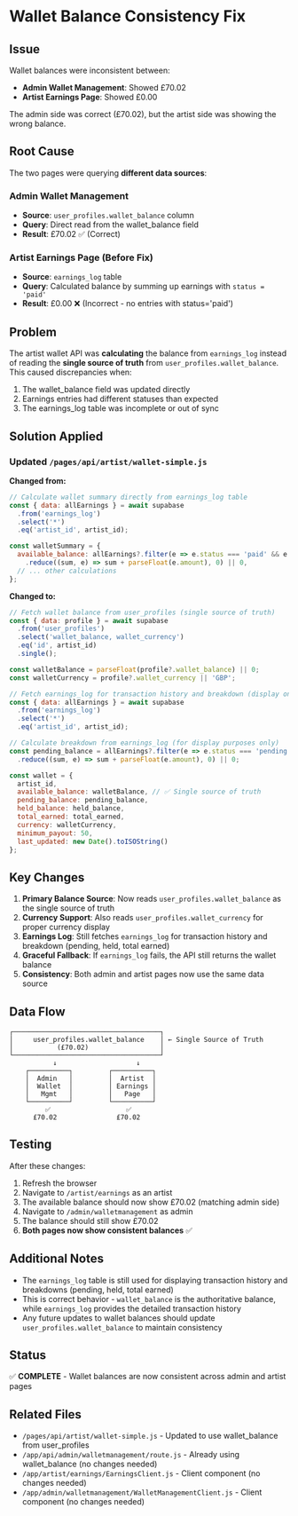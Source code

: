 # Wallet Balance Consistency Fix

## Issue
Wallet balances were inconsistent between:
- **Admin Wallet Management**: Showed £70.02
- **Artist Earnings Page**: Showed £0.00

The admin side was correct (£70.02), but the artist side was showing the wrong balance.

## Root Cause
The two pages were querying **different data sources**:

### Admin Wallet Management
- **Source**: `user_profiles.wallet_balance` column
- **Query**: Direct read from the wallet_balance field
- **Result**: £70.02 ✅ (Correct)

### Artist Earnings Page (Before Fix)
- **Source**: `earnings_log` table
- **Query**: Calculated balance by summing up earnings with `status = 'paid'`
- **Result**: £0.00 ❌ (Incorrect - no entries with status='paid')

## Problem
The artist wallet API was **calculating** the balance from `earnings_log` instead of reading the **single source of truth** from `user_profiles.wallet_balance`. This caused discrepancies when:
1. The wallet_balance field was updated directly
2. Earnings entries had different statuses than expected
3. The earnings_log table was incomplete or out of sync

## Solution Applied

### Updated `/pages/api/artist/wallet-simple.js`

**Changed from:**
```javascript
// Calculate wallet summary directly from earnings_log table
const { data: allEarnings } = await supabase
  .from('earnings_log')
  .select('*')
  .eq('artist_id', artist_id);

const walletSummary = {
  available_balance: allEarnings?.filter(e => e.status === 'paid' && e.amount > 0)
    .reduce((sum, e) => sum + parseFloat(e.amount), 0) || 0,
  // ... other calculations
};
```

**Changed to:**
```javascript
// Fetch wallet balance from user_profiles (single source of truth)
const { data: profile } = await supabase
  .from('user_profiles')
  .select('wallet_balance, wallet_currency')
  .eq('id', artist_id)
  .single();

const walletBalance = parseFloat(profile?.wallet_balance) || 0;
const walletCurrency = profile?.wallet_currency || 'GBP';

// Fetch earnings_log for transaction history and breakdown (display only)
const { data: allEarnings } = await supabase
  .from('earnings_log')
  .select('*')
  .eq('artist_id', artist_id);

// Calculate breakdown from earnings_log (for display purposes only)
const pending_balance = allEarnings?.filter(e => e.status === 'pending' && e.amount > 0)
  .reduce((sum, e) => sum + parseFloat(e.amount), 0) || 0;

const wallet = {
  artist_id,
  available_balance: walletBalance, // ✅ Single source of truth
  pending_balance: pending_balance,
  held_balance: held_balance,
  total_earned: total_earned,
  currency: walletCurrency,
  minimum_payout: 50,
  last_updated: new Date().toISOString()
};
```

## Key Changes
1. **Primary Balance Source**: Now reads `user_profiles.wallet_balance` as the single source of truth
2. **Currency Support**: Also reads `user_profiles.wallet_currency` for proper currency display
3. **Earnings Log**: Still fetches `earnings_log` for transaction history and breakdown (pending, held, total earned)
4. **Graceful Fallback**: If `earnings_log` fails, the API still returns the wallet balance
5. **Consistency**: Both admin and artist pages now use the same data source

## Data Flow
```
┌─────────────────────────────────────┐
│     user_profiles.wallet_balance    │ ← Single Source of Truth
│           (£70.02)                  │
└─────────────────────────────────────┘
           ↓                    ↓
    ┌──────────┐         ┌──────────┐
    │  Admin   │         │  Artist  │
    │  Wallet  │         │ Earnings │
    │   Mgmt   │         │   Page   │
    └──────────┘         └──────────┘
         ✅                   ✅
      £70.02               £70.02
```

## Testing
After these changes:
1. Refresh the browser
2. Navigate to `/artist/earnings` as an artist
3. The available balance should now show £70.02 (matching admin side)
4. Navigate to `/admin/walletmanagement` as admin
5. The balance should still show £70.02
6. **Both pages now show consistent balances** ✅

## Additional Notes
- The `earnings_log` table is still used for displaying transaction history and breakdowns (pending, held, total earned)
- This is correct behavior - `wallet_balance` is the authoritative balance, while `earnings_log` provides the detailed transaction history
- Any future updates to wallet balances should update `user_profiles.wallet_balance` to maintain consistency

## Status
✅ **COMPLETE** - Wallet balances are now consistent across admin and artist pages

## Related Files
- `/pages/api/artist/wallet-simple.js` - Updated to use wallet_balance from user_profiles
- `/app/api/admin/walletmanagement/route.js` - Already using wallet_balance (no changes needed)
- `/app/artist/earnings/EarningsClient.js` - Client component (no changes needed)
- `/app/admin/walletmanagement/WalletManagementClient.js` - Client component (no changes needed)

